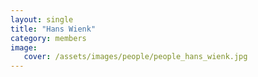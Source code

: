 ```yaml
---
layout: single
title: "Hans Wienk"
category: members
image:
   cover: /assets/images/people/people_hans_wienk.jpg
---
```



